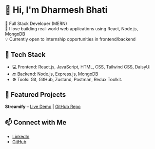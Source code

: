 # 👋 Hi, I'm Dharmesh Bhati

🚀 Full Stack Developer (MERN)  
🎯 I love building real-world web applications using React, Node.js, MongoDB  
💡 Currently open to internship opportunities in frontend/backend

## 🔧 Tech Stack
- 💻 Frontend: React.js, JavaScript, HTML, CSS, Tailwind CSS, DaisyUI
- 🔙 Backend: Node.js, Express.js, MongoDB
- ⚙️ Tools: Git, GitHub, Zustand, Postman, Redux Toolkit.

## 📂 Featured Projects
 **Streamify** – [Live Demo](https://streamify-video-chat-nnvu.onrender.com/login) | [GitHub Repo](https://github.com/dharmesh-bhati/streamify)
 

## 📫 Connect with Me
- [LinkedIn](https://linkedin.com/in/dharmesh-bhati)
- [GitHub](https://github.com/dharmesh-bhati)


<!--
**Dharmesh-Bhati/Dharmesh-Bhati** is a ✨ _special_ ✨ repository because its `README.md` (this file) appears on your GitHub profile.

Here are some ideas to get you started:

- 🔭 I’m currently working on ...
- 🌱 I’m currently learning ...
- 👯 I’m looking to collaborate on ...
- 🤔 I’m looking for help with ...
- 💬 Ask me about ...
- 📫 How to reach me: ...
- 😄 Pronouns: ...
- ⚡ Fun fact: ...
-->
